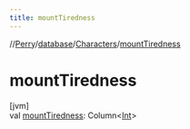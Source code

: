 ```yaml
---
title: mountTiredness
---
```

//[Perry](../../../index.html)/[database](../index.html)/[Characters](index.html)/[mountTiredness](mount-tiredness.html)



# mountTiredness



[jvm]\
val [mountTiredness](mount-tiredness.html): Column&lt;[Int](https://kotlinlang.org/api/latest/jvm/stdlib/kotlin/-int/index.html)&gt;




